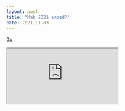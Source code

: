 ```yaml
---
layout: post
title: "Mak 2021 embed?"
date: 2021-11-03
---
```

0x
<iframe
    src="https://player.twitch.tv/?<channel, video, or collection>&parent=streamernews.example.com"
    height="<height>"
    width="<width>"
    allowfullscreen="<allowfullscreen>">
</iframe>
